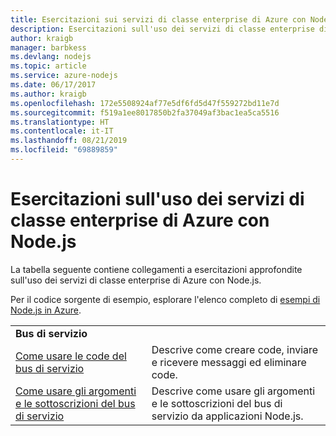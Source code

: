 ```yaml
---
title: Esercitazioni sui servizi di classe enterprise di Azure con Node.js
description: Esercitazioni sull'uso dei servizi di classe enterprise di Azure con Node.js.
author: kraigb
manager: barbkess
ms.devlang: nodejs
ms.topic: article
ms.service: azure-nodejs
ms.date: 06/17/2017
ms.author: kraigb
ms.openlocfilehash: 172e5508924af77e5df6fd5d47f559272bd11e7d
ms.sourcegitcommit: f519a1ee8017850b2fa37049af3bac1ea5ca5516
ms.translationtype: HT
ms.contentlocale: it-IT
ms.lasthandoff: 08/21/2019
ms.locfileid: "69889859"
---
```

# <a name="tutorials-for-using-azure-enterprise-services-with-nodejs"></a>Esercitazioni sull'uso dei servizi di classe enterprise di Azure con Node.js

La tabella seguente contiene collegamenti a esercitazioni approfondite sull'uso dei servizi di classe enterprise di Azure con Node.js.

Per il codice sorgente di esempio, esplorare l'elenco completo di [esempi di Node.js in Azure](https://azure.microsoft.com/resources/samples/?term=nodejs).

| | |
|---|---|
| **Bus di servizio** ||
| [Come usare le code del bus di servizio](/azure/service-bus-messaging/service-bus-nodejs-how-to-use-queues?toc=/azure/javascript/toc.json&bc=/azure/javascript/breadcrumb/toc.json) | Descrive come creare code, inviare e ricevere messaggi ed eliminare code. |
| [Come usare gli argomenti e le sottoscrizioni del bus di servizio](/azure/service-bus-messaging/service-bus-nodejs-how-to-use-topics-subscriptions?toc=/azure/javascript/toc.json&bc=/azure/javascript/breadcrumb/toc.json) | Descrive come usare gli argomenti e le sottoscrizioni del bus di servizio da applicazioni Node.js. |
